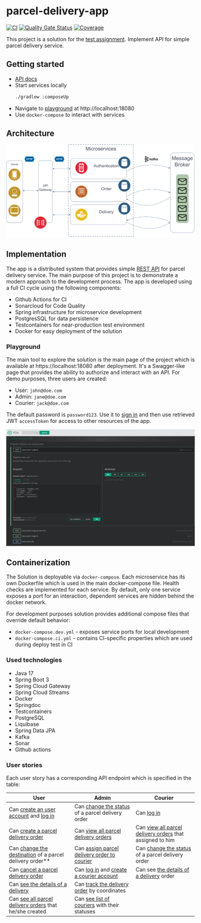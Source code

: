 # parcel-delivery-app

[![CI](https://github.com/unrealwork/parcel-delivery-app/actions/workflows/gradle.yml/badge.svg)](https://github.com/unrealwork/parcel-delivery-app/actions/workflows/gradle.yml) [![Quality Gate Status](https://sonarcloud.io/api/project_badges/measure?project=unrealwork_parcel-delivery-app&metric=alert_status)](https://sonarcloud.io/summary/new_code?id=unrealwork_parcel-delivery-app) [![Coverage](https://sonarcloud.io/api/project_badges/measure?project=unrealwork_parcel-delivery-app&metric=coverage)](https://sonarcloud.io/summary/new_code?id=unrealwork_parcel-delivery-app)

This project is a solution for the [test assignment](assets/task.pdf). Implement API for simple parcel delivery service.

## Getting started

* [API docs](https://unrealwork.github.io/parcel-delivery-app/)
* Start services locally
  ```bash
  ./gradlew :composeUp
  ```
* Navigate to [playground](#playground) at http://localhost:18080
* Use `docker-compose` to interact with services

## Architecture

![](assets/images/arch.svg)

## Implementation

The app is a distributed system that provides simple [REST API](https://unrealwork.github.io/parcel-delivery-app/) for
parcel delivery service. The main purpose of this project is to demonstrate a modern approach to the development
process. The app is developed using a full CI cycle using the following components:

* Github Actions for CI
* Sonarcloud for Code Quality
* Spring infrastructure for microservice development
* PostgresSQL for data persistence
* Testcontainers for near-production test environment
* Docker for easy deployment of the solution

### Playground

The main tool to explore the solution is the main page of the project which is available at https://localhost:18080
after
deployment. It's a Swagger-like page that provides the ability to authorize and interact with an API. For demo purposes,
three users are created:

* User: `john@doe.com`
* Admin: `jane@doe.com`
* Courier: `jack@doe.com`

The default password is `password123`. Use it
to [sign in](https://unrealwork.github.io/parcel-delivery-app/#post-/api/auth/signin) and then use retrieved
JWT `accessToken` for access to other resources
of the app.

![img_1.png](assets/images/playgroud.png)

## Containerization

The Solution is deployable via `docker-compose`. Each microservice has its own Dockerfile which is used in the main
docker-compose
file. Health checks are implemented for each service. By default, only one service exposes a port for an interaction,
dependent services are hidden behind the docker network.

For development purposes solution provides additional compose files that override default behavior:

* `docker-compose.dev.yml` - exposes service ports for local development
* `docker-compose.ci.yml` - contains CI-specific properties which are used during deploy test in CI

### Used technologies

* Java 17
* Spring Boot 3
* Spring Cloud Gateway
* Spring Cloud Streams
* Docker
* Springdoc
* Testcontainers
* PostgreSQL
* Liquibase
* Spring Data JPA
* Kafka
* Sonar
* Github actions

### User stories

Each user story has a corresponding API endpoint which is specified in the table:

| User                                                                                                                                                                                        | Admin                                                                                                                                                                                                 | Courier                                                                                                |
|---------------------------------------------------------------------------------------------------------------------------------------------------------------------------------------------|-------------------------------------------------------------------------------------------------------------------------------------------------------------------------------------------------------|--------------------------------------------------------------------------------------------------------|
| Can [create an user account](https://unrealwork.github.io/parcel-delivery-app/#post-/api/auth/signup) and [log in](https://unrealwork.github.io/parcel-delivery-app/#post-/api/auth/signin) | Can [change the status](https://unrealwork.github.io/parcel-delivery-app/#put-/api/orders/-id-/status) of a parcel delivery  order                                                                                               | Can [log in](https://unrealwork.github.io/parcel-delivery-app/#post-/api/auth/signin)                  |
| Can [create a parcel delivery order](https://unrealwork.github.io/parcel-delivery-app/#post-/api/orders)                                                                                    | Can [view all parcel delivery orders](https://unrealwork.github.io/parcel-delivery-app/#get-/api/orders)                                                                                                                         | Can [view all parcel delivery orders](https://unrealwork.github.io/parcel-delivery-app/#get-/api/orders) that assigned to him     |
| Can [change the destination](https://unrealwork.github.io/parcel-delivery-app/#put-/api/orders/-id-/destination) of a parcel delivery order**                                               | Can [assign parcel delivery order to courier](https://unrealwork.github.io/parcel-delivery-app/#put-/api/deliveries/-orderId-/assign)                                                                 | Can [change the status](https://unrealwork.github.io/parcel-delivery-app/#put-/api/orders/-id-/status) of a parcel delivery order |
| Can [cancel a parcel delivery order](https://unrealwork.github.io/parcel-delivery-app/#put-/api/orders/-id-/cancel)                                                                         | Can [log in](https://unrealwork.github.io/parcel-delivery-app/#post-/api/auth/signin) and [create a courier account](https://unrealwork.github.io/parcel-delivery-app/#post-/api/auth/signup/courier) | Can see [the details of a delivery](https://unrealwork.github.io/parcel-delivery-app/#get-/api/deliveries/-orderId-) order                                                            |
| Can [see the details of a delivery](https://unrealwork.github.io/parcel-delivery-app/#get-/api/deliveries/-orderId-)                                                                                                   | Can [track the delivery order](https://unrealwork.github.io/parcel-delivery-app/#get-/api/deliveries/-orderId-/track) by coordinates                                                                  |
Can [see all parcel delivery orders](https://unrealwork.github.io/parcel-delivery-app/#get-/api/orders) that he/she created                                                                                            | Can [see list of couriers](https://unrealwork.github.io/parcel-delivery-app/#get-/api/couriers) with their statuses                                                                                   |
